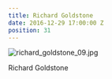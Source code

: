 ```yaml
---
title: Richard Goldstone
date: 2016-12-29 17:00:00 Z
position: 31
---
```


![richard_goldstone_09.jpg](/uploads/richard_goldstone_09.jpg)

Richard Goldstone